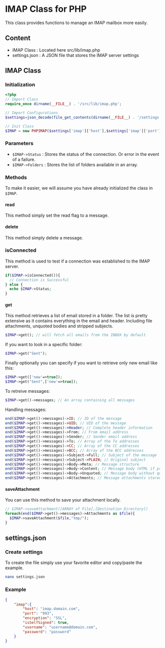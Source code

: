 # IMAP Class for PHP
This class provides functions to manage an IMAP mailbox more easily.

## Content
 - IMAP Class : Located here src/lib/imap.php
 - settings.json : A JSON file that stores the IMAP server settings

## IMAP Class
### Initialization
```PHP
<?php
// Import Class
require_once dirname(__FILE__) . '/src/lib/imap.php';

// Import Configurations
$settings=json_decode(file_get_contents(dirname(__FILE__) . '/settings.json'),true);

// Init Class
$IMAP = new PHPIMAP($settings['imap']['host'],$settings['imap']['port'],$settings['imap']['encryption'],$settings['imap']['username'],$settings['imap']['password'],$settings['imap']['isSelfSigned']);
```
### Parameters
 - ```$IMAP->Status``` : Stores the status of the connection. Or error in the event of a failure.
 - ```$IMAP->Folders``` : Stores the list of folders available in an array.
### Methods
To make it easier, we will assume you have already initialized the class in ```$IMAP```.
#### read
This method simply set the read flag to a message.
#### delete
This method simply delete a message.
### isConnected
This method is used to test if a connection was established to the IMAP server.
```PHP
if($IMAP->isConnected()){
  // Connection is Successful
} else {
  echo $IMAP->Status;
}
```
#### get
This method retrieves a list of email stored in a folder. The list is pretty extensive as it contains everything in the email and header. Including file attachments, unquoted bodies and stripped subjects.
```PHP
$IMAP->get(); // will fetch all emails from the INBOX by default
```
If you want to look in a specific folder:
```PHP
$IMAP->get("Sent");
```
Finally optionally you can specify if you want to retrieve only new email like this:
```PHP
$IMAP->get(['new'=>true]);
$IMAP->get("Sent",['new'=>true]);
```
To retreive messages:
```PHP
$IMAP->get()->messages; // An array containing all messages
```
Handling messages:
```PHP
end($IMAP->get()->messages)->ID; // ID of the message
end($IMAP->get()->messages)->UID; // UID of the message
end($IMAP->get()->messages)->Header; // Complete header information
end($IMAP->get()->messages)->From; // From email address
end($IMAP->get()->messages)->Sender; // Sender email address
end($IMAP->get()->messages)->To; // Array of the To addresses
end($IMAP->get()->messages)->CC; // Array of the CC addresses
end($IMAP->get()->messages)->BCC; // Array of the BCC addresses
end($IMAP->get()->messages)->Subject->Full; // Subject of the message
end($IMAP->get()->messages)->Subject->PLAIN; // Original subject
end($IMAP->get()->messages)->Body->Meta; // Message structure
end($IMAP->get()->messages)->Body->Content; // Message body (HTML if present otherwise plain text)
end($IMAP->get()->messages)->Body->Unquoted; // Message body without quote
end($IMAP->get()->messages)->Attachments; // Message attachments stored in an array
```
#### saveAttachment
You can use this method to save your attachment locally.
```PHP
// $IMAP->saveAttachment([ARRAY of File],[Destination Directory])
foreach(end($IMAP->get()->messages)->Attachments as $file){
  $IMAP->saveAttachment($file,"tmp/");
}
```

## settings.json
### Create settings
To create the file simply use your favorite editor and copy/paste the example.
```BASH
nano settings.json
```
### Example
```JSON
{
    "imap":{
        "host": "imap.domain.com",
        "port": "993",
        "encryption": "SSL",
        "isSelfSigned": true,
        "username": "username@domain.com",
        "password": "password"
    }
}
```
